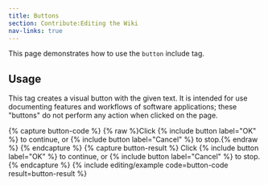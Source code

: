 ```yaml
---
title: Buttons
section: Contribute:Editing the Wiki
nav-links: true
---
```


This page demonstrates how to use the `button` include tag.

## Usage

This tag creates a visual button with the given text. It is intended for use documenting features and workflows of software applications; these "buttons" do not perform any action when clicked on the page.

{% capture button-code %}
{% raw %}Click {% include button label="OK" %} to continue,
or {% include button label="Cancel" %} to stop.{% endraw %}
{% endcapture %}
{% capture button-result %}
Click {% include button label="OK" %} to continue,
or {% include button label="Cancel" %} to stop.
{% endcapture %}
{% include editing/example code=button-code result=button-result %}
